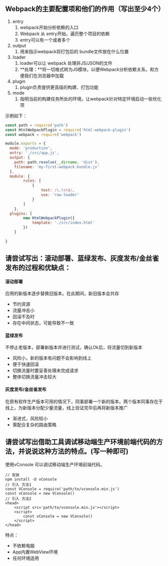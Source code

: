 ## Webpack的主要配置项和他们的作用（写出至少4个）

1. entry
   1. webpack开始分析依赖的入口
   2. Webpack 从 entry开始，遍历整个项目的依赖
   3. entry可以有一个或者多个
2. output
   1. 用来指示webpack将打包后的 bundle文件放在什么位置
3. loader
   1. loader可以让 webpack 处理非JS/JSON的文件
   2. **处理：**将一切格式转为JS模块，以便Webpack分析依赖关系，和方便我们在浏览器中加载
4. plugin
   1. plugin负责提供更高级的构建、打包功能
5. mode
   1. 指明当前的构建任务所处的环境，让webpack针对特定环境启动一些优化项

示例如下：

```js
const path = require('path')
const HtnlWebpackPlugin = require('html-webpack-plugin')
const webpack = require('webpack')

module.exports = {
  mode: 'production',
  entry: './src/app.js',
  output: {
    path: path.resolve(__dirname, 'dist'),
    filename: 'my-first-webpack.bundle.js'
  },
  module: {
        rules: [
            {
                test: /\.txt$/,
                use: 'raw-loader'
            }
        ]
    },
  plugins: [
        new HtmlWebpackPlugin({
            template: './src/index.html'
        })
    ]
  
}
```





## 请尝试写出：滚动部署、蓝绿发布、灰度发布/金丝雀发布的过程和优缺点：

#### 滚动部署

应用的新版本逐步替换旧版本。在此期间，新旧版本会共存

+ 节约资源
+ 流量冲击小
+ 回滚不及时
+ 存在中间状态，可能导致不一致

#### 蓝绿发布

不停止老版本，部署新版本并进行测试，确认Ok后，将流量切到新版本

+ 风险小，新的版本有问题不会影响到线上
+ 便于快速回滚
+ 切换流量时要妥善处理未完成请求
+ 整体切换流量冲击较大

#### 灰度发布/金丝雀发布

在原有软件生产版本可用的情况下，同事部署一个新的版本。两个版本同事存在于线上，为新版本分配少量流量，线上验证完毕后再将新版本推广

+ 渐进式，风险较小
+ 需配合复杂的路由策略





## 请尝试写出借助工具调试移动端生产环境前端代码的方法，并说说这种方法的特点。(写一种即可)

使用vConsole 可以调试移动端生产环境前端代码。

```
// 安装
npm install -D vConsole
// 引入 方法1
const VConsole = require('path/to/vconsole.min.js')
const vConsole = new VConsole()
// 引入 方法2
<head>
	<script src='path/to/vconsole.min.js'></script>
	<script>
		const vConsole = new VConsole()
	</script>
</head>
```

特点：

+ 不依赖电脑
+ App内置WebView环境
+ 任何环境适用
